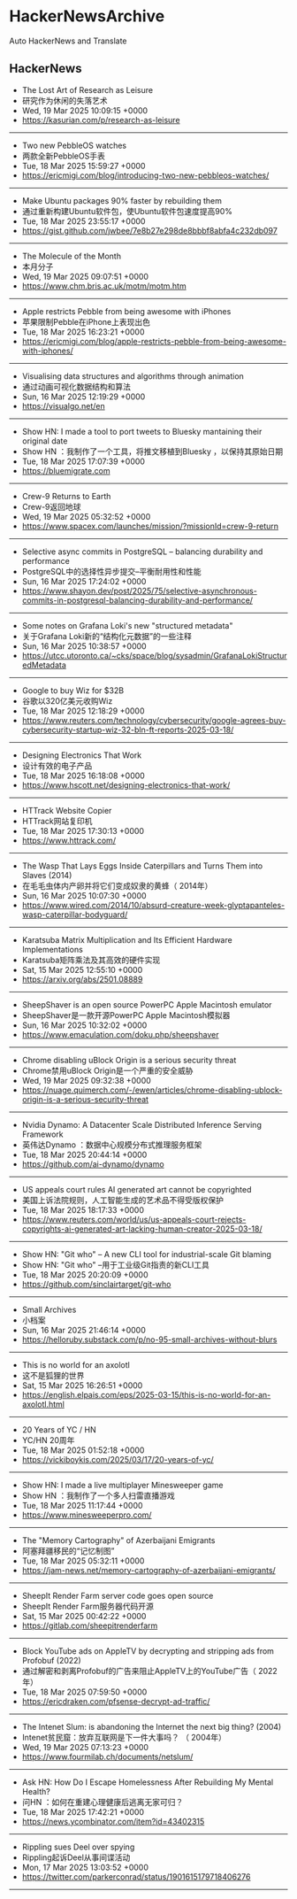 # HackerNewsArchive
Auto HackerNews and Translate

## HackerNews
* The Lost Art of Research as Leisure
* 研究作为休闲的失落艺术
* Wed, 19 Mar 2025 10:09:15 +0000
* https://kasurian.com/p/research-as-leisure
----
* Two new PebbleOS watches
* 两款全新PebbleOS手表
* Tue, 18 Mar 2025 15:59:27 +0000
* https://ericmigi.com/blog/introducing-two-new-pebbleos-watches/
----
* Make Ubuntu packages 90% faster by rebuilding them
* 通过重新构建Ubuntu软件包，使Ubuntu软件包速度提高90%
* Tue, 18 Mar 2025 23:55:17 +0000
* https://gist.github.com/jwbee/7e8b27e298de8bbbf8abfa4c232db097
----
* The Molecule of the Month
* 本月分子
* Wed, 19 Mar 2025 09:07:51 +0000
* https://www.chm.bris.ac.uk/motm/motm.htm
----
* Apple restricts Pebble from being awesome with iPhones
* 苹果限制Pebble在iPhone上表现出色
* Tue, 18 Mar 2025 16:23:21 +0000
* https://ericmigi.com/blog/apple-restricts-pebble-from-being-awesome-with-iphones/
----
* Visualising data structures and algorithms through animation
* 通过动画可视化数据结构和算法
* Sun, 16 Mar 2025 12:19:29 +0000
* https://visualgo.net/en
----
* Show HN: I made a tool to port tweets to Bluesky mantaining their original date
* Show HN ：我制作了一个工具，将推文移植到Bluesky ，以保持其原始日期
* Tue, 18 Mar 2025 17:07:39 +0000
* https://bluemigrate.com
----
* Crew-9 Returns to Earth
* Crew-9返回地球
* Wed, 19 Mar 2025 05:32:52 +0000
* https://www.spacex.com/launches/mission/?missionId=crew-9-return
----
* Selective async commits in PostgreSQL – balancing durability and performance
* PostgreSQL中的选择性异步提交–平衡耐用性和性能
* Sun, 16 Mar 2025 17:24:02 +0000
* https://www.shayon.dev/post/2025/75/selective-asynchronous-commits-in-postgresql-balancing-durability-and-performance/
----
* Some notes on Grafana Loki's new "structured metadata"
* 关于Grafana Loki新的“结构化元数据”的一些注释
* Sun, 16 Mar 2025 10:38:57 +0000
* https://utcc.utoronto.ca/~cks/space/blog/sysadmin/GrafanaLokiStructuredMetadata
----
* Google to buy Wiz for $32B
* 谷歌以320亿美元收购Wiz
* Tue, 18 Mar 2025 12:18:29 +0000
* https://www.reuters.com/technology/cybersecurity/google-agrees-buy-cybersecurity-startup-wiz-32-bln-ft-reports-2025-03-18/
----
* Designing Electronics That Work
* 设计有效的电子产品
* Tue, 18 Mar 2025 16:18:08 +0000
* https://www.hscott.net/designing-electronics-that-work/
----
* HTTrack Website Copier
* HTTrack网站复印机
* Tue, 18 Mar 2025 17:30:13 +0000
* https://www.httrack.com/
----
* The Wasp That Lays Eggs Inside Caterpillars and Turns Them into Slaves (2014)
* 在毛毛虫体内产卵并将它们变成奴隶的黄蜂（ 2014年）
* Sun, 16 Mar 2025 10:07:30 +0000
* https://www.wired.com/2014/10/absurd-creature-week-glyptapanteles-wasp-caterpillar-bodyguard/
----
* Karatsuba Matrix Multiplication and Its Efficient Hardware Implementations
* Karatsuba矩阵乘法及其高效的硬件实现
* Sat, 15 Mar 2025 12:55:10 +0000
* https://arxiv.org/abs/2501.08889
----
* SheepShaver is an open source PowerPC Apple Macintosh emulator
* SheepShaver是一款开源PowerPC Apple Macintosh模拟器
* Sun, 16 Mar 2025 10:32:02 +0000
* https://www.emaculation.com/doku.php/sheepshaver
----
* Chrome disabling uBlock Origin is a serious security threat
* Chrome禁用uBlock Origin是一个严重的安全威胁
* Wed, 19 Mar 2025 09:32:38 +0000
* https://nuage.quimerch.com/-/ewen/articles/chrome-disabling-ublock-origin-is-a-serious-security-threat
----
* Nvidia Dynamo: A Datacenter Scale Distributed Inference Serving Framework
* 英伟达Dynamo ：数据中心规模分布式推理服务框架
* Tue, 18 Mar 2025 20:44:14 +0000
* https://github.com/ai-dynamo/dynamo
----
* US appeals court rules AI generated art cannot be copyrighted
* 美国上诉法院规则，人工智能生成的艺术品不得受版权保护
* Tue, 18 Mar 2025 18:17:33 +0000
* https://www.reuters.com/world/us/us-appeals-court-rejects-copyrights-ai-generated-art-lacking-human-creator-2025-03-18/
----
* Show HN: "Git who" – A new CLI tool for industrial-scale Git blaming
* Show HN: "Git who" –用于工业级Git指责的新CLI工具
* Tue, 18 Mar 2025 20:20:09 +0000
* https://github.com/sinclairtarget/git-who
----
* Small Archives
* 小档案
* Sun, 16 Mar 2025 21:46:14 +0000
* https://helloruby.substack.com/p/no-95-small-archives-without-blurs
----
* This is no world for an axolotl
* 这不是狐狸的世界
* Sat, 15 Mar 2025 16:26:51 +0000
* https://english.elpais.com/eps/2025-03-15/this-is-no-world-for-an-axolotl.html
----
* 20 Years of YC / HN
* YC/HN 20周年
* Tue, 18 Mar 2025 01:52:18 +0000
* https://vickiboykis.com/2025/03/17/20-years-of-yc/
----
* Show HN: I made a live multiplayer Minesweeper game
* Show HN ：我制作了一个多人扫雷直播游戏
* Tue, 18 Mar 2025 11:17:44 +0000
* https://www.minesweeperpro.com/
----
* The "Memory Cartography" of Azerbaijani Emigrants
* 阿塞拜疆移民的“记忆制图”
* Tue, 18 Mar 2025 05:32:11 +0000
* https://jam-news.net/memory-cartography-of-azerbaijani-emigrants/
----
* SheepIt Render Farm server code goes open source
* SheepIt Render Farm服务器代码开源
* Sat, 15 Mar 2025 00:42:22 +0000
* https://gitlab.com/sheepitrenderfarm
----
* Block YouTube ads on AppleTV by decrypting and stripping ads from Profobuf (2022)
* 通过解密和剥离Profobuf的广告来阻止AppleTV上的YouTube广告（ 2022年）
* Tue, 18 Mar 2025 07:59:50 +0000
* https://ericdraken.com/pfsense-decrypt-ad-traffic/
----
* The Intenet Slum: is abandoning the Internet the next big thing? (2004)
* Intenet贫民窟：放弃互联网是下一件大事吗？ （ 2004年）
* Wed, 19 Mar 2025 07:13:23 +0000
* https://www.fourmilab.ch/documents/netslum/
----
* Ask HN: How Do I Escape Homelessness After Rebuilding My Mental Health?
* 问HN ：如何在重建心理健康后逃离无家可归？
* Tue, 18 Mar 2025 17:42:21 +0000
* https://news.ycombinator.com/item?id=43402315
----
* Rippling sues Deel over spying
* Rippling起诉Deel从事间谍活动
* Mon, 17 Mar 2025 13:03:52 +0000
* https://twitter.com/parkerconrad/status/1901615179718406276
----

